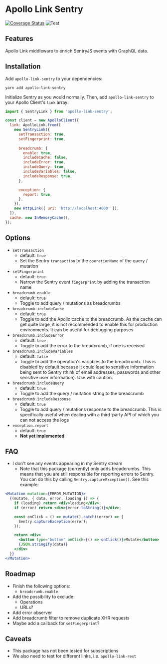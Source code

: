 # Apollo Link Sentry

[![Coverage Status](https://coveralls.io/repos/github/DiederikvandenB/apollo-link-sentry/badge.svg)](https://coveralls.io/github/DiederikvandenB/apollo-link-sentry)
![Test](https://github.com/DiederikvandenB/apollo-link-sentry/workflows/Test/badge.svg)

## Features
Apollo Link middleware to enrich SentryJS events with GraphQL data.

## Installation
Add `apollo-link-sentry` to your dependencies:

```
yarn add apollo-link-sentry
```

Initialize Sentry as you would normally. Then, add `apollo-link-sentry` to your Apollo Client's `link` array:
```js
import { SentryLink } from 'apollo-link-sentry';

const client = new ApolloClient({
  link: ApolloLink.from([
    new SentryLink({
      setTransaction: true,
      setFingerprint: true,
      
      breadcrumb: {
        enable: true,
        includeCache: false,
        includeError: true,
        includeQuery: true,
        includeVariables: false,
        includeResponse: true,
      },

      exception: {
        report: true,
      },
    }),
    new HttpLink({ uri: 'http://localhost:4000' }),
  ]),
  cache: new InMemoryCache(),
});
```

## Options
- `setTransaction`
  - default: `true`
  - Set the Sentry `transaction` to the `operationName` of the query / mutation
- `setFingerprint`
  - default: `true`
  - Narrow the Sentry event `fingerprint` by adding the transaction name
- `breadcrumb.enable`
  - default: `true`
  - Toggle to add query / mutations as breadcrumbs
- `breadcrumb.includeCache`
  - default: `true`
  - Toggle to add the Apollo cache to the breadcrumb. As the cache can get quite large, it is not recommended to enable this for production environments. It can be useful for debugging purposes
- `breadcrumb.includeError`
  - default: `true`
  - Toggle to add the error to the breadcrumb, if one is received
- `breadcrumb.includeVariables`
  - default: `false`
  - Toggle to add the operation's variables to the breadcrumb. This is disabled by default because it could lead to sensitive information being sent to Sentry (think of email addresses, passwords and other sensitive user information). Use with caution.
- `breadcrumb.includeQuery`
  - default: `true`
  - Toggle to add the query / mutation string to the breadcrumb
- `breadcrumb.includeResponse`
  - default: `true`
  - Toggle to add query / mutations response to the breadcrumb. This is specifically useful when dealing with a third-party API of which you can not access the logs
- `exception.report`
  - default: `true`
  - **Not yet implemented**

## FAQ
- I don't see any events appearing in my Sentry stream
  - Note that this package (currently) only adds breadcrumbs. This means that you are still responsible for reporting errors to Sentry. You can do this by calling `Sentry.captureException()`. See this example:

```jsx
<Mutation mutation={ERROR_MUTATION}>
  {(mutate, { data, error, loading }) => {
    if (loading) return <div>loading</div>;
    if (error) return <div>{error.toString()}</div>;

    const onClick = () => mutate().catch((error) => {
      Sentry.captureException(error);
    });

    return <div>
      <button type="button" onClick={() => onClick()}>Mutate</button>
      {JSON.stringify(data)}
    </div>
  }}
</Mutation>
``` 
  
## Roadmap
- Finish the following options:
  - `breadcrumb.enable`
- Add the possibility to exclude:
  - Operations
  - URLs?
- Add error observer
- Add breadcrumb filter to remove duplicate XHR requests
- Maybe add a callback for `setFingerprint`?

## Caveats
- This package has not been tested for subscriptions
- We also need to test for different links, i.e. `apollo-link-rest`
